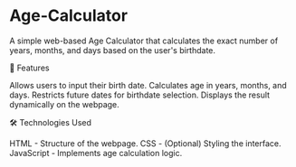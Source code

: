 # Age-Calculator

A simple web-based Age Calculator that calculates the exact number of years, months, and days based on the user's birthdate.

📌 Features

Allows users to input their birth date.
Calculates age in years, months, and days.
Restricts future dates for birthdate selection.
Displays the result dynamically on the webpage.

🛠️ Technologies Used

HTML - Structure of the webpage.
CSS - (Optional) Styling the interface.
JavaScript - Implements age calculation logic.
